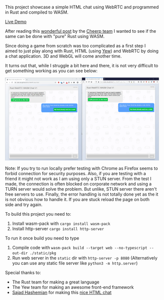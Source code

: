 This project showcase a simple HTML chat using WebRTC and programmed in Rust and compiled to WASM.

[Live Demo](https://codec-abc.github.io/Rust-WebRTC-p2p-Chat/)

After reading this [wonderful post](https://medium.com/leaningtech/porting-a-c-multiplayer-game-to-the-web-with-cheerp-webrtc-and-firebase-29fbbc62c5ca) by the [Cheerp team](https://leaningtech.com/pages/cheerp.html)
I wanted to see if the same can be done with "pure" Rust using WASM.

Since doing a game from scratch was too complicated as a first step I aimed to just play along with Rust, HTML (using [Yew](https://github.com/yewstack/yew)) and WebRTC by doing a chat application. 3D and WebGL will come another time.

It turns out that, while I struggle a bit here and there, it is not very difficult to get something working as you can see below:

![demo](demo.gif)

Note: If you try to run locally prefer testing with Chrome as Firefox seems to forbid connection for security purposes. 
Also, if you are testing with a friend it might not work as I am using only a STUN server. From the test I made, the connection is often blocked on corporate network and using a TURN server would solve the problem. But unlike, STUN server there aren't free servers to use.
Finally, the error handling is not totally done yet as the it is not obvious how to handle it. If you are stuck reload the page on both side and try again.

To build this project you need to:
1. Install wasm-pack with ``cargo install wasm-pack``
2. Install http-server ``cargo install http-server``

To run it once build you need to type
1. Compile code with ``wasm-pack build --target web --no-typescript --out-dir ./static/pkg``
2. Run web server in the ``static`` dir with ``http-server -p 8080`` (Alternatively you can use any static file server like ``python3 -m http.server``)

Special thanks to:
* The Rust team for making a great language
* The Yew team for making an awesome front-end framework
* [Sajad Hashemian](https://github.com/sajadhsm?tab=repositories) for making this [nice HTML chat](https://codepen.io/sajadhsm/pen/odaBdd) 
